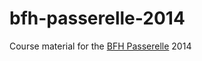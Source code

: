 bfh-passerelle-2014
===================

Course material for the [BFH Passerelle](http://www.bfh.ch/en/studies/course_organisation/passerelle_vorkurse/passerelle.html) 2014
